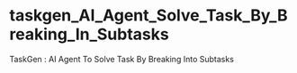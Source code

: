 # taskgen_AI_Agent_Solve_Task_By_Breaking_In_Subtasks
TaskGen : AI Agent To Solve Task By Breaking Into Subtasks
